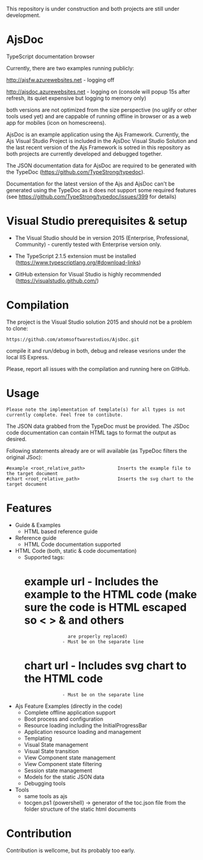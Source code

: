 This repository is under construction and both projects are still under development.

# AjsDoc
TypeScript documentation browser

Currently, there are two examples running publicly:

http://ajsfw.azurewebsites.net - logging off

http://ajsdoc.azurewebsites.net - logging on (console will popup 15s after refresh, its quiet expensive but logging to memory only)

both versions are not optimized from the size perspective (no uglify or other tools used yet) and are cappable of running offline in browser or as a web app for mobiles (icon on homescreens).

AjsDoc is an example application using the Ajs Framework. Currently, the Ajs Visual Studio Project is included in the AjsDoc Visual Studio Solution and the last recent version of the Ajs Framework is sotred in this repository as both projects are currently developed and debugged together.

The JSON documentation data for AjsDoc are required to be generated with the TypeDoc (https://github.com/TypeStrong/typedoc).

Documentation for the latest version of the Ajs and AjsDoc can't be generated using the TypeDoc as it does not support some required features (see https://github.com/TypeStrong/typedoc/issues/399 for details)

# Visual Studio prerequisites & setup

- The Visual Studio should be in version 2015 (Enterprise, Professional, Community) - curently tested with Enterprise version only.

- The TypeScript 2.1.5 extension must be installed (https://www.typescriptlang.org/#download-links)

- GitHub extension for Visual Studio is highly recommended (https://visualstudio.github.com/)

# Compilation

The project is the Visual Studio solution 2015 and should not be a problem to clone:

```
https://github.com/atomsoftwarestudios/AjsDoc.git
```

compile it and run/debug in both, debug and release vesrions under the local IIS Express.

Please, report all issues with the compilation and running here on GitHub.

# Usage

```
Please note the implementation of template(s) for all types is not currently complete. Feel free to contibute.
```

The JSON data grabbed from the TypeDoc must be provided. The JSDoc code documentation can contain HTML tags to format the output as desired.

Following statements already are or will available (as TypeDoc filters the original JSoc):

```
#example <root_relative_path>            Inserts the example file to the target document
#chart <root_relative_path>              Inserts the svg chart to the target document
```

# Features

- Guide & Examples
	- HTML based reference guide
- Reference guide
	- HTML Code documentation supported
- HTML Code (both, static & code documentation)
	- Supported tags:
		# example url	- Includes the example to the HTML code (make sure the code is HTML escaped so < > & and others
						  are properly replaced)
						- Must be on the separate line
		# chart url      - Includes svg chart to the HTML code
						- Must be on the separate line
- Ajs Feature Examples (directly in the code)
    - Complete offline application support
    - Boot process and configuration
    - Resource loading including the InitialProgressBar
    - Application resource loading and management
	- Templating
	- Visual State management
	- Visual State transition
	- View Component state management
	- View Component state filtering
    - Session state management
	- Models for the static JSON data
    - Debugging tools
- Tools
    - same tools as ajs
    - tocgen.ps1 (powershell) -> generator of the toc.json file from the folder structure of the static html documents
    
# Contribution

Contribution is wellcome, but its probably too early.
